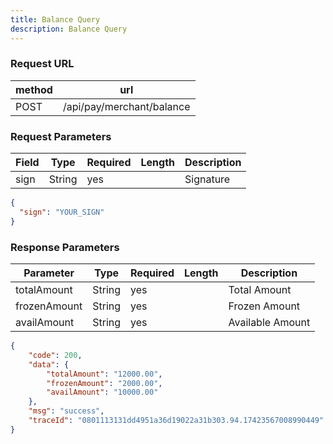 ```yaml
---
title: Balance Query
description: Balance Query
---
```


### Request URL

| method | url                       |
| ------ | ------------------------- |
| POST   | /api/pay/merchant/balance |

### Request Parameters

| Field | Type   | Required | Length | Description |
| ----- | ------ | -------- | ------ | ----------- |
| sign  | String | yes      |        | Signature   |

```json title="Request Example"
{
  "sign": "YOUR_SIGN"
}
```

### Response Parameters

| Parameter    | Type   | Required | Length | Description        |
| ------------ | ------ | -------- | ------ | ------------------ |
| totalAmount  | String | yes      |        | Total Amount       |
| frozenAmount | String | yes      |        | Frozen Amount      |
| availAmount  | String | yes      |        | Available Amount   |

```json title="Response Example"
{
    "code": 200,
    "data": {
        "totalAmount": "12000.00",
        "frozenAmount": "2000.00",
        "availAmount": "10000.00"
    },
    "msg": "success",
    "traceId": "0801113131dd4951a36d19022a31b303.94.17423567008990449"
}
